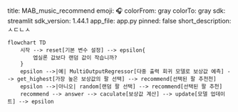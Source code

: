 title: MAB_music_recommend
emoji: 🎧
colorFrom: gray
colorTo: gray
sdk: streamlit
sdk_version: 1.44.1
app_file: app.py
pinned: false
short_description: ㅅㄷㄴㅅ

```mermaid
flowchart TD
    시작 --> reset[기본 변수 설정] --> epsilon{
        엡실론 값보다 랜덤 값이 작습니까?
    }
    epsilon -->|예| MultiOutputRegressor[다중 출력 회귀 모델로 보상값 예측] --> get_highest[가장 높은 보상값의 팔 선택] --> recommend[선택된 팔 추천천]
    epsilon -->|아니오| random[랜덤 팔 선택] --> recommend[선택된 팔 추천]
    recommend --> answer --> caculate[보상값 계산] --> update[모델 업데이트] --> epsilon
    
```